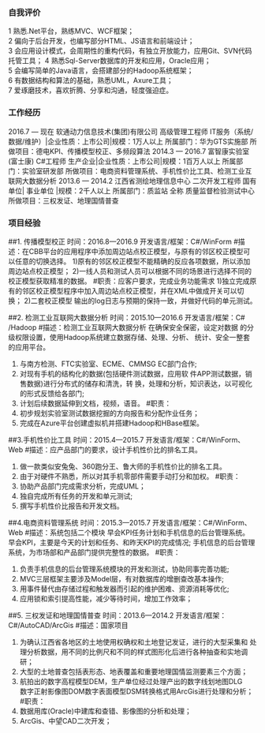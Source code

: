 ### 自我评价

1  熟悉.Net平台，熟练MVC、WCF框架；  
2  偏向于后台开发，也编写部分HTML、JS语言和前端设计；  
3  会应用设计模式，会周期性的重构代码，有独立开放能力，应用Git、SVN代码托管工具；
4  熟悉Sql-Server数据库的开发和应用，Oracle应用；  
5  会编写简单的Java语言，会搭建部分的Hadoop系统框架；  
6  有数据结构和算法的基础，熟悉UML，Axure工具；  
7  爱琢磨技术，喜欢折腾、分享和沟通，轻度强迫症。

### 工作经历
2016.7 — 现在   软通动力信息技术(集团)有限公司
高级管理工程师
IT服务（系统/数据/维护）|企业性质：上市公司|规模：1万人以上
所属部门：华为GTS实施部
所做项目：德电KPI、传播模型校正、多频段算法
2014.3 — 2016.7  富智康实验室 (富士康)
C#工程师
生产企业|企业性质：上市公司|规模：1百万人以上
所属部门：实验室研发部
所做项目：电商资料管理系统、手机性价比工具、检测工业互联网大数据分析
2013.6 — 2014.2  江西省测绘地理信息中心
二次开发工程师
国有单位| 事业单位 |规模：2千人以上
所属部门：质监站 全称 质量监督检验测试中心
所做项目：三权发证、地理国情普查

### 项目经验
##1. 传播模型校正
时间：2016.8—2016.9
开发语言/框架：C#/WinForm
#描述：在CBB平台的应用程序中添加周边站点校正模型，与原有的邻区校正模型可以任意的切换选择。
1)原有的邻区校正模型不能精确的反应各项数据，所以添加周边站点校正模型；
2)一线人员和测试人员可以根据不同的场景进行选择不同的校正模型获取精准的数据。
#职责：应客户要求，完成业务功能需求
1)独立完成原有的邻区校正模型程序中加入周边站点校正模型，并在XML中做成开关可以切换；
2)二套校正模型 输出的log日志与预期的保持一致，并做好代码的单元测试。

##2. 检测工业互联网大数据分析
时间：2015.10—2016.6
开发语言/框架：C# /Hadoop
#描述：检测工业互联网大数据分析 在确保安全保密，设定对数据
的分级权限设置，使用Hadoop系统建立数据存储、处理、分析、
统计、安全一整套的应用平台。
1) 与南方检测、FTC实验室、ECME、CMMSG EC部门合作;  
2) 对现有手机的结构化的数据(包括硬件测试数据，应用软
件APP测试数据，销售数据)进行分布式的储存和清洗，转
换，处理和分析，知识表达，以可视化的形式反馈给各部门;
3) 计划后续数据延伸到文档，视频，语音。
#职责： 
1) 初步规划实验室测试数据挖掘的方向报告和分配作业任务；
2) 完成在Azure平台创建虚拟机并搭建Hadoop和HBase框架。

##3.手机性价比工具
时间：2015.4—2015.7
开发语言/框架：C#/WinForm、Web
#描述：应产品部门的要求，设计手机性价比的排名工具。
1) 做一款类似安兔兔、360跑分王、鲁大师的手机性价比的排名工具。
2) 由于对硬件不熟悉，所以对其手机零部件需要手动打分和加权。
#职责：
1) 协助产品部门完成需求分析，完成UML；
2) 独自完成所有任务的开发和单元测试;
3) 撰写手机性价比报告和开发文档。

##4.电商资料管理系统
时间：2015.3—2015.7
开发语言/框架：C#/WinForm、Web
#描述：系统包括二个模块 早会KPI任务计划和手机信息的后台管理系统。
早会KPI，主要是今天的计划和任务、和昨天KPI的完成情况;
手机信息的后台管理系统，为市场部和产品部门提供完整性的数据。
#职责：
1) 负责手机信息的后台管理系统模块的开发和测试，协助同事完善功能;
2) MVC三层框架主要涉及Model层，有对数据库的增删查改基本操作;
3) 用事件替代由存储过程和触发器而引起的维护困难、资源消耗等优化;
4) 应用锁和索引提高性能，减少等待时间，增加工作效率；

##5. 三权发证和地理国情普查
时间：2013.6—2014.2
开发语言/框架：C#/AutoCAD/ArcGis
#描述：国家项目
1) 为确认江西省各地区的土地使用权确权和土地登记发证，进行的大型采集和
处理分析数据，用不同的比例尺和不同的样式图形化后进行各种抽查和实地调研；
2) 大型的土地普查包括表形态、地表覆盖和重要地理国情监测要素三个方面；
3) 航拍出的数字高程模型DEM，生产单位经过处理产出的数字线划地图DLG  
数字正射影像图DOM数字表面模型DSM转换格式用ArcGis进行处理和分析；
#职责：
1) 数据用库(Oracle)中建库和查错、影像图的分析和处理；
2) ArcGis、中望CAD二次开发；

